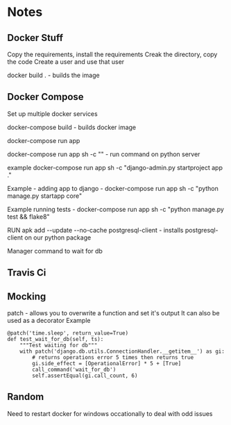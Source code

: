 # Notes

## Docker Stuff

Copy the requirements, install the requirements
Creak the directory, copy the code
Create a user and use that user

docker build . - builds the image

## Docker Compose
Set up multiple docker services

docker-compose build - builds docker image

docker-compose run app <command to run>

docker-compose run app sh -c ""  - run command on python server

example docker-compose run app sh -c "django-admin.py startproject app ."

Example - adding app to django - docker-compose run app sh -c "python manage.py startapp core"

Example running tests - docker-compose run app sh -c "python manage.py test && flake8"

RUN apk add --update --no-cache postgresql-client
    - installs postgresql-client on our python package

Manager command to wait for db
## Travis Ci


## Mocking
patch - allows you to overwrite a function and set it's output
It can also be used as a decorator
Example

    @patch('time.sleep', return_value=True)
    def test_wait_for_db(self, ts):
        """Test waiting for db"""
        with patch('django.db.utils.ConnectionHandler.__getitem__') as gi:
            # returns operations error 5 times then returns true
            gi.side_effect = [OperationalError] * 5 + [True]
            call_command('wait_for_db')
            self.assertEqual(gi.call_count, 6)

## Random
Need to restart docker for windows occationally to deal with odd issues